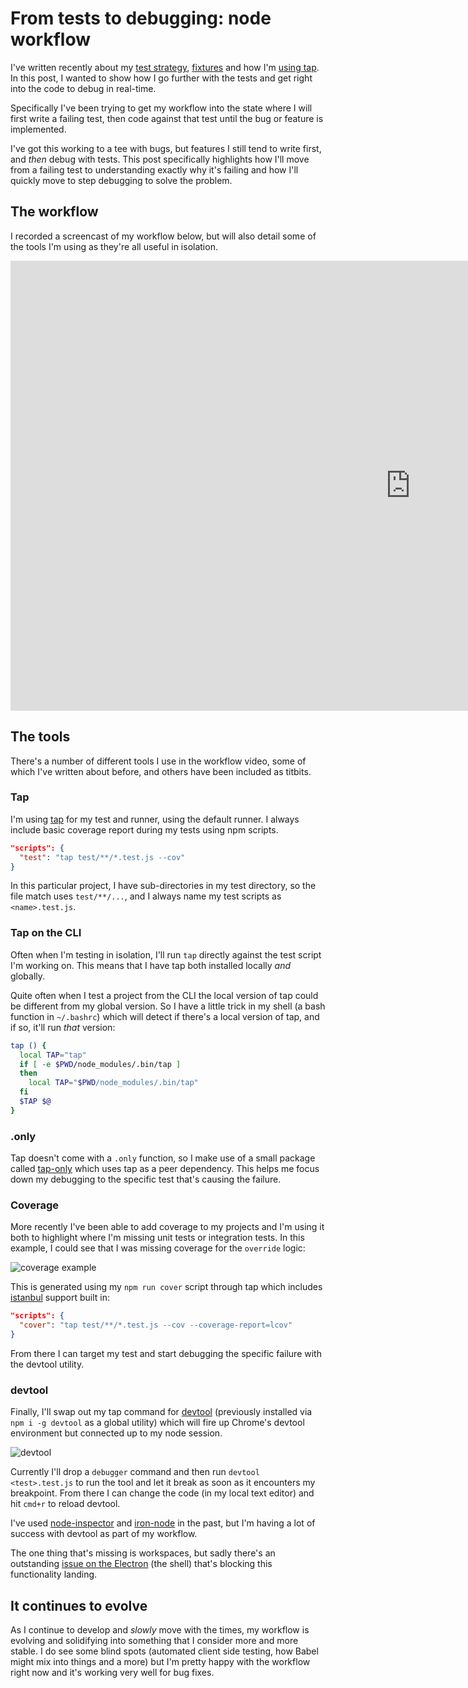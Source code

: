 # From tests to debugging: node workflow

I've written recently about my [test strategy](/my-node-test-strategy), [fixtures](/fixing-fixtures) and how I'm [using tap](/testing-tape-vs-tap). In this post, I wanted to show how I go further with the tests and get right into the code to debug in real-time.

<!--more-->

Specifically I've been trying to get my workflow into the state where I will first write a failing test, then code against that test until the bug or feature is implemented.

I've got this working to a tee with bugs, but features I still tend to write first, and *then* debug with tests. This post specifically highlights how I'll move from a failing test to understanding exactly why it's failing and how I'll quickly move to step debugging to solve the problem.

## The workflow

I recorded a screencast of my workflow below, but will also detail some of the tools I'm using as they're all useful in isolation.

<iframe width="1280" height="720" src="https://www.youtube.com/embed/-oNx6jFLm_g" frameborder="0" allowfullscreen></iframe>

## The tools

There's a number of different tools I use in the workflow video, some of which I've written about before, and others have been included as titbits.

### Tap

I'm using [tap](http://www.node-tap.org/) for my test and runner, using the default runner. I always include basic coverage report during my tests using npm scripts.

```json
"scripts": {
  "test": "tap test/**/*.test.js --cov"
}
```

In this particular project, I have sub-directories in my test directory, so the file match uses `test/**/...`, and I always name my test scripts as `<name>.test.js`.

### Tap on the CLI

Often when I'm testing in isolation, I'll run `tap` directly against the test script I'm working on. This means that I have tap both installed locally *and* globally.

Quite often when I test a project from the CLI the local version of tap could be different from my global version. So I have a little trick in my shell (a bash function in `~/.bashrc`) which will detect if there's a local version of tap, and if so, it'll run *that* version:

```bash
tap () {
  local TAP="tap"
  if [ -e $PWD/node_modules/.bin/tap ]
  then
    local TAP="$PWD/node_modules/.bin/tap"
  fi
  $TAP $@
}
```

### .only

Tap doesn't come with a `.only` function, so I make use of a small package called [tap-only](https://www.npmjs.com/package/tap-only) which uses tap as a peer dependency. This helps me focus down my debugging to the specific test that's causing the failure.

### Coverage

More recently I've been able to add coverage to my projects and I'm using it both to highlight where I'm missing unit tests or integration tests. In this example, I could see that I was missing coverage for the `override` logic:

![coverage example](/images/coverage-example.png)

This is generated using my `npm run cover` script through tap which includes [istanbul](https://gotwarlost.github.io/istanbul/) support built in:

```json
"scripts": {
  "cover": "tap test/**/*.test.js --cov --coverage-report=lcov"
}
```

From there I can target my test and start debugging the specific failure with the devtool utility.

### devtool

Finally, I'll swap out my tap command for [devtool](https://www.npmjs.com/package/devtool) (previously installed via `npm i -g devtool` as a global utility) which will fire up Chrome's devtool environment but connected up to my node session.

![devtool](/images/devtool-for-node.png)

Currently I'll drop a `debugger` command and then run `devtool <test>.test.js` to run the tool and let it break as soon as it encounters my breakpoint. From there I can change the code (in my local text editor) and hit `cmd+r` to reload devtool.

I've used [node-inspector](https://www.npmjs.com/package/node-inspector) and [iron-node](https://www.npmjs.com/package/iron-node) in the past, but I'm having a lot of success with devtool as part of my workflow.

The one thing that's missing is workspaces, but sadly there's an outstanding [issue on the Electron](https://github.com/Jam3/devtool/issues/7) (the shell) that's blocking this functionality landing.

## It continues to evolve

As I continue to develop and _slowly_ move with the times, my workflow is evolving and solidifying into something that I consider more and more stable. I do see some blind spots (automated client side testing, how Babel might mix into things and a more) but I'm pretty happy with the workflow right now and it's working very well for bug fixes.
